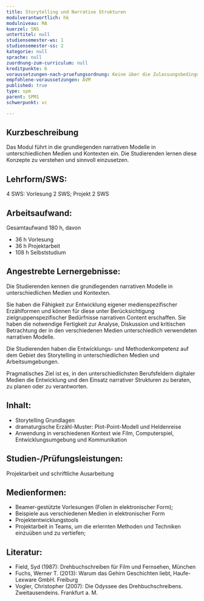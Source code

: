 ```yaml
---
title: Storytelling und Narrative Strukturen 
modulverantwortlich: hk
modulniveau: MA
kuerzel: SNS
untertitel: null
studiensemester-ws: 1
studiensemester-ss: 2
kategorie: null
sprache: null
zuordnung-zum-curriculum: null
kreditpunkte: 6
voraussetzungen-nach-pruefungsordnung: Keine über die Zulassungsbedingungen hinausgehenden Voraussetzungen
empfohlene-voraussetzungen: AVM
published: true
type: spm
parent: SPM1
schwerpunkt: vc

---
```


## Kurzbeschreibung
Das Modul führt in die grundlegenden narrativen Modelle in unterschiedlichen Medien und Kontexten ein. Die Studierenden lernen diese Konzepte zu verstehen und sinnvoll einzusetzen.

## Lehrform/SWS: 
4 SWS: Vorlesung 2 SWS; Projekt 2 SWS

## Arbeitsaufwand: 
Gesamtaufwand 180 h, davon 
- 36 h Vorlesung
- 36 h Projektarbeit
- 108 h Selbststudium

## Angestrebte Lernergebnisse:
Die Studierenden kennen die grundlegenden narrativen Modelle in unterschiedlichen Medien und Kontexten.

Sie haben die Fähigkeit zur Entwicklung eigener medienspezifischer Erzählformen und können für diese unter Berücksichtigung zielgruppenspezifischer Bedürfnisse narrativen Content erschaffen. Sie haben die notwendige Fertigkeit zur Analyse, Diskussion und kritischen Betrachtung der in den verschiedenen Medien unterschiedlich verwendeten narrativen Modelle.

Die Studierenden haben die Entwicklungs- und Methodenkompetenz auf dem Gebiet des Storytelling in unterschiedlichen Medien und Arbeitsumgebungen.

Pragmatisches Ziel ist es, in den unterschiedlichsten Berufsfeldern digitaler Medien die Entwicklung und den Einsatz narrativer Strukturen zu beraten, zu planen oder zu verantworten.

## Inhalt:
- Storytelling Grundlagen
- dramaturgische Erzähl-Muster: Plot-Point-Modell und Heldenreise
- Anwendung in verschiedenen Kontext wie Film, Computerspiel, Entwicklungsumgebung und Kommunikation

## Studien-/Prüfungsleistungen:
Projektarbeit und schriftliche Ausarbeitung

## Medienformen:
- Beamer-gestützte Vorlesungen (Folien in elektronischer Form); 
- Beispiele aus verschiedenen Medien in elektronischer Form
- Projektentwicklungstools
- Projektarbeit in Teams, um die erlernten Methoden und Techniken einzuüben und zu vertiefen;

## Literatur:
- Field, Syd (1987): Drehbuchschreiben für Film und Fernsehen, München
- Fuchs, Werner T.  (2013): Warum das Gehirn Geschichten liebt, Haufe-Lexware GmbH. Freiburg
- Vogler, Christopher (2007): Die Odyssee des Drehbuchschreibens. Zweitausendeins. Frankfurt a. M.
